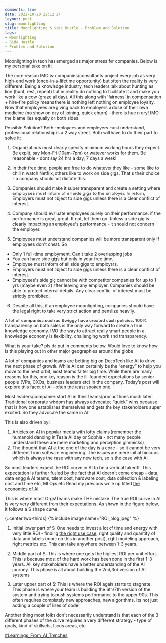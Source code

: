 ```yaml
---
comments: true
date: 2022-10-20 22:12:17
layout: post
slug: moonlighting
title: Moonlighting & Side Hustle - Problem and Solution
tags:
- Moonlighting
- Side Hustle
- Problem and Solution
---
```


Moonlighting in tech has emerged as major stress for companies. Below is my personal take on it: 

The core reason IMO is: companies/consultants project every job as very high-end work (once-in-a-lifetime opportunity) but often the reality is very different. Being a knowledge industry, tech leaders talk about hunting as lion (hunt, rest, repeat) but in reality do nothing to facilitate it and make you work like a cow (graze all day). All this along with 'fairness' in compensation + hire-fire policy means there is nothing left nothing on employee loyalty. Now that employees are giving back to employers a dose of their own medicine (no show on day of joining, quick churn) - there is hue n cry! IMO the blame lies equally on both sides. 

Possible Solution? Both employees and employers must understand, professional relationship is a 2 way street. Both will have to do their part to solve it: 

1. Organizations must clearly specify minimum working hours they expect. Be explit, say Mon-Fri (10am-7pm) or watever works for them. Be reasonable - dont say 24 hrs a day, 7 days a week! 

2) In their free time, people are free to do whatever they like - some like to chill n watch Netflix, others like to work on side gigs. That's their choice - a company should not dictate this. 

3) Companies should make it super transparent and create a setting where employees must inform of all side gigs to the employer. In return, Employers must not object to side gigs unless there is a clear conflict of interest. 

4) Company should evaluate employees purely on their performance. if the performance is great, great. If not, let them go. Unless a side gig is clearly impacting an employee's performance - it should not concern the employer. 

5) Employees must understand companies will be more transparent only if employees don't cheat. So
- Only 1 full-time employment. Can't take 2 overlapping jobs
- You can have side gigs but only in your free time. 
- Employee must inform of all side gigs to employers. 
- Employers must not object to side gigs unless there is a clear conflict of interest. 
- Employees's side gig cannot be with competitor companies for up to 1 yrs (maybe even 2) after leaving any employer. Companies should be able to protect internal details. Any clear conflict of interest must be strictly prohibited.

6) Despite all this, if an employee moonlighting, companies should have the legal right to take very strict action and penalize heavily. 

A lot of companies such as Swiggy have created such policies. 100% transparency on both sides is the only way forward to create a true knowledge economy. IMO the way to attract really smart people in a knowledge economy is flexibility, challenging work and transparency.

What is your take? pls do put in comments below.
Would love to know how is this playing out in other major geographies around the globe

A lot of companies and teams are betting big on DeepTech like AI to drive the next phase of growth. While AI can certainly be the “energy” to help you move to the next orbit, most teams falter big time. While there are many reasons for this, one key reason is the ill-founded expectations by senior people (VPs, CXOs, business leaders etc) in the company. Today’s post will explore this facet of AI - often the least spoken one. 

Most leaders/companies start AI in their teams/product lines much later. Traditional corporate wisdom has always advocated “quick” wins because that is how one establishes themselves and gets the key stakeholders super excited. So they advocate the same in AI!

This is also driven by: 
1. Articles on AI in popular media with lofty claims (remember the humanoid dancing in Tesla AI day or Sophia - not many people understand these are mere marketing and perception gimmicks)
2. The thought that AI at the end of the day is a code - so it cannot be very different from software engineering. The issues are mere initial hiccups which is always the case with any new tech, so is the case with AI

So most leaders expect the ROI curve in AI to be a vertical takeoff. This expectation is further fueled by the fact that AI doesn't come cheap - data, data engg & AI teams, talent cost, hardware cost, data collection & labeling cost and time etc, MLOps etc Read my previous write up titled [the economics of AI](https://lnkd.in/eCqRgq7v)

This is where most Orgs/Teams make THE mistake. The true ROI curve in AI is very very different from their expectations. As shown in the figure below, it follows a S shape curve. 


{:.center.two-thirds}
{% include image name="ROI_blog.jpeg" %} 

1. Initial lower part of S: One needs to invest a lot of time and energy with very little ROI - finding [the right use case](https://lnkd.in/e6-ikYb9), right quality and quantity of data and labels (more on this in another post), right modeling approach, right metrics etc. This can take anywhere between 1-3 years. 

2. Middle part of S: This is where one gets the highest ROI per unit effort. This is because most of the hard work has been done in the first 1-3 years. All key stakeholders have a better understanding of the AI journey. This phase is all  about building the 2nd/3rd version of AI systems 

3. Later upper part of S: This is where the ROI again starts to stagnate. This phase is where your team is building the 6th/7th version of the system and trying to push systems performance to the upper 90s. This often requires completely new approaches, new algorithms. Its not just adding a couple of lines of code!  

Another thing most folks don't necessarily understand is that each of the 3 different phases of the curve requires a very different strategy - type of goals, kind of skillsets, focus areas, etc

[#Learnings_From_AI_Trenches](https://www.linkedin.com/search/results/content/?keywords=%23learnings_from_ai_trenches&origin=CLUSTER_EXPANSION&sid=%2CBE)